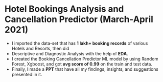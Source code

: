 # Hotel Bookings Analysis and Cancellation Predictor (March-April 2021)
* I imported the data-set that has **1 lakh+ booking records** of various Hotels and Resorts, then did
* Descriptive and Diagnostic Analysis with the help of **EDA**.
* I created the Booking Cancellation Predictor ML model by using Random Forest, Xgboost, and got **avg
score of 0.99** on the train and test data.
* Finally, I made a **PPT** that have all my findings, insights, and suggestions presented in it.
